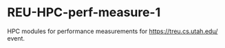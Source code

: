 # REU-HPC-perf-measure-1
HPC modules for performance measurements for https://treu.cs.utah.edu/ event.
